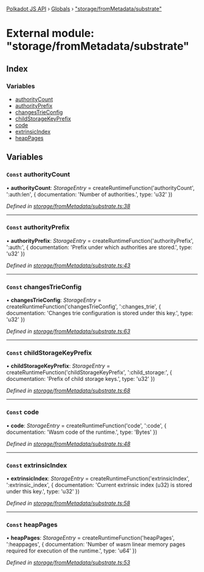 [Polkadot JS API](../README.md) › [Globals](../globals.md) › ["storage/fromMetadata/substrate"](_storage_frommetadata_substrate_.md)

# External module: "storage/fromMetadata/substrate"

## Index

### Variables

* [authorityCount](_storage_frommetadata_substrate_.md#const-authoritycount)
* [authorityPrefix](_storage_frommetadata_substrate_.md#const-authorityprefix)
* [changesTrieConfig](_storage_frommetadata_substrate_.md#const-changestrieconfig)
* [childStorageKeyPrefix](_storage_frommetadata_substrate_.md#const-childstoragekeyprefix)
* [code](_storage_frommetadata_substrate_.md#const-code)
* [extrinsicIndex](_storage_frommetadata_substrate_.md#const-extrinsicindex)
* [heapPages](_storage_frommetadata_substrate_.md#const-heappages)

## Variables

### `Const` authorityCount

• **authorityCount**: *StorageEntry* =  createRuntimeFunction('authorityCount', ':auth:len', {
  documentation: 'Number of authorities.',
  type: 'u32'
})

*Defined in [storage/fromMetadata/substrate.ts:38](https://github.com/polkadot-js/api/blob/f145fe7/packages/api-metadata/src/storage/fromMetadata/substrate.ts#L38)*

___

### `Const` authorityPrefix

• **authorityPrefix**: *StorageEntry* =  createRuntimeFunction('authorityPrefix', ':auth:', {
  documentation: 'Prefix under which authorities are stored.',
  type: 'u32'
})

*Defined in [storage/fromMetadata/substrate.ts:43](https://github.com/polkadot-js/api/blob/f145fe7/packages/api-metadata/src/storage/fromMetadata/substrate.ts#L43)*

___

### `Const` changesTrieConfig

• **changesTrieConfig**: *StorageEntry* =  createRuntimeFunction('changesTrieConfig', ':changes_trie', {
  documentation: 'Changes trie configuration is stored under this key.',
  type: 'u32'
})

*Defined in [storage/fromMetadata/substrate.ts:63](https://github.com/polkadot-js/api/blob/f145fe7/packages/api-metadata/src/storage/fromMetadata/substrate.ts#L63)*

___

### `Const` childStorageKeyPrefix

• **childStorageKeyPrefix**: *StorageEntry* =  createRuntimeFunction('childStorageKeyPrefix', ':child_storage:', {
  documentation: 'Prefix of child storage keys.',
  type: 'u32'
})

*Defined in [storage/fromMetadata/substrate.ts:68](https://github.com/polkadot-js/api/blob/f145fe7/packages/api-metadata/src/storage/fromMetadata/substrate.ts#L68)*

___

### `Const` code

• **code**: *StorageEntry* =  createRuntimeFunction('code', ':code', {
  documentation: 'Wasm code of the runtime.',
  type: 'Bytes'
})

*Defined in [storage/fromMetadata/substrate.ts:48](https://github.com/polkadot-js/api/blob/f145fe7/packages/api-metadata/src/storage/fromMetadata/substrate.ts#L48)*

___

### `Const` extrinsicIndex

• **extrinsicIndex**: *StorageEntry* =  createRuntimeFunction('extrinsicIndex', ':extrinsic_index', {
  documentation: 'Current extrinsic index (u32) is stored under this key.',
  type: 'u32'
})

*Defined in [storage/fromMetadata/substrate.ts:58](https://github.com/polkadot-js/api/blob/f145fe7/packages/api-metadata/src/storage/fromMetadata/substrate.ts#L58)*

___

### `Const` heapPages

• **heapPages**: *StorageEntry* =  createRuntimeFunction('heapPages', ':heappages', {
  documentation: 'Number of wasm linear memory pages required for execution of the runtime.',
  type: 'u64'
})

*Defined in [storage/fromMetadata/substrate.ts:53](https://github.com/polkadot-js/api/blob/f145fe7/packages/api-metadata/src/storage/fromMetadata/substrate.ts#L53)*
